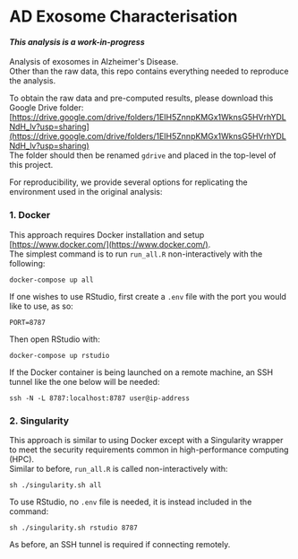 <!---
    This file is part of AD-exosome-characterisation.
    Copyright (C) 2022  Emir Turkes, Stephanie Fowler, UK DRI at UCL, Columbia
    University Medical Center

    This program is free software: you can redistribute it and/or modify
    it under the terms of the GNU General Public License as published by
    the Free Software Foundation, either version 3 of the License, or
    (at your option) any later version.

    This program is distributed in the hope that it will be useful,
    but WITHOUT ANY WARRANTY; without even the implied warranty of
    MERCHANTABILITY or FITNESS FOR A PARTICULAR PURPOSE.  See the
    GNU General Public License for more details.

    You should have received a copy of the GNU General Public License
    along with this program.  If not, see <http://www.gnu.org/licenses/>.

    Emir Turkes can be contacted at emir.turkes@eturkes.com
-->

# AD Exosome Characterisation
#### *This analysis is a work-in-progress*

Analysis of exosomes in Alzheimer's Disease.  
Other than the raw data, this repo contains everything needed to reproduce the analysis.

To obtain the raw data and pre-computed results, please download this Google Drive folder:  
[https://drive.google.com/drive/folders/1EIH5ZnnpKMGx1WknsG5HVrhYDLNdH_lv?usp=sharing](https://drive.google.com/drive/folders/1EIH5ZnnpKMGx1WknsG5HVrhYDLNdH_lv?usp=sharing)  
The folder should then be renamed `gdrive` and placed in the top-level of this project.

For reproducibility, we provide several options for replicating the environment used in the original analysis:

### 1. Docker

This approach requires Docker installation and setup [https://www.docker.com/](https://www.docker.com/).  
The simplest command is to run `run_all.R` non-interactively with the following:

```
docker-compose up all
```

If one wishes to use RStudio, first create a `.env` file with the port you would like to use, as so:

```
PORT=8787
```

Then open RStudio with:

```
docker-compose up rstudio
```

If the Docker container is being launched on a remote machine, an SSH tunnel like the one below will be needed:

```
ssh -N -L 8787:localhost:8787 user@ip-address
```

### 2. Singularity

This approach is similar to using Docker except with a Singularity wrapper to meet the security requirements common in high-performance computing (HPC).  
Similar to before, `run_all.R` is called non-interactively with:

```
sh ./singularity.sh all
```

To use RStudio, no `.env` file is needed, it is instead included in the command:

```
sh ./singularity.sh rstudio 8787
```

As before, an SSH tunnel is required if connecting remotely.
